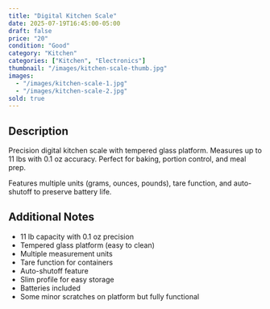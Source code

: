 ```yaml
---
title: "Digital Kitchen Scale"
date: 2025-07-19T16:45:00-05:00
draft: false
price: "20"
condition: "Good"
category: "Kitchen"
categories: ["Kitchen", "Electronics"]
thumbnail: "/images/kitchen-scale-thumb.jpg"
images:
  - "/images/kitchen-scale-1.jpg"
  - "/images/kitchen-scale-2.jpg"
sold: true
---
```


## Description

Precision digital kitchen scale with tempered glass platform. Measures up to 11 lbs with 0.1 oz accuracy. Perfect for baking, portion control, and meal prep.

Features multiple units (grams, ounces, pounds), tare function, and auto-shutoff to preserve battery life.

## Additional Notes

- 11 lb capacity with 0.1 oz precision
- Tempered glass platform (easy to clean)
- Multiple measurement units
- Tare function for containers
- Auto-shutoff feature
- Slim profile for easy storage
- Batteries included
- Some minor scratches on platform but fully functional